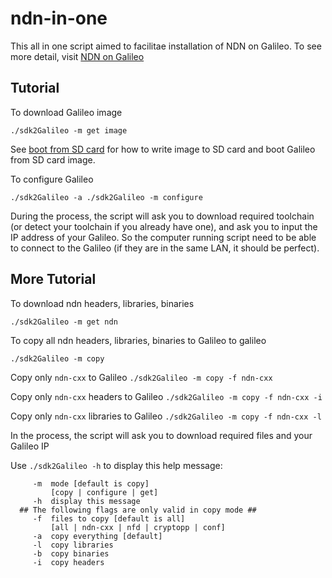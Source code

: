 # ndn-in-one

This all in one script aimed to facilitae installation of NDN on Galileo.
To see more detail, visit [NDN on Galileo](www.gitbook.com/book/schwannden/ndn-on-galileo/)

## Tutorial
To download Galileo image

`
./sdk2Galileo -m get image
`

See [boot from SD card](http://schwannden.gitbooks.io/ndn-on-galileo/content/boot_from_sd_card.html) for how to write image to SD card and boot Galileo from SD card image.

To configure Galileo

`
./sdk2Galileo -a
./sdk2Galileo -m configure
`

During the process, the script will ask you to download required toolchain (or detect your toolchain if you already have one), and ask you to input the IP address of your Galileo. So the computer running script need to be able to connect to the Galileo (if they are in the same LAN, it should be perfect).


## More Tutorial
To download ndn headers, libraries, binaries

`
./sdk2Galileo -m get ndn
`

To copy all ndn headers, libraries, binaries to Galileo to galileo

`
./sdk2Galileo -m copy
`

Copy only `ndn-cxx` to Galileo
`
./sdk2Galileo -m copy -f ndn-cxx
`

Copy only `ndn-cxx` headers to Galileo
`
./sdk2Galileo -m copy -f ndn-cxx -i
`

Copy only `ndn-cxx` libraries to Galileo
`
./sdk2Galileo -m copy -f ndn-cxx -l
`

In the process, the script will ask you to download required files and your Galileo IP

Use `./sdk2Galileo -h` to display this help message:

```
     -m  mode [default is copy]
         [copy | configure | get]
     -h  display this message
  ## The following flags are only valid in copy mode ##
     -f  files to copy [default is all]
         [all | ndn-cxx | nfd | cryptopp | conf]
     -a  copy everything [default]
     -l  copy libraries
     -b  copy binaries
     -i  copy headers
```
